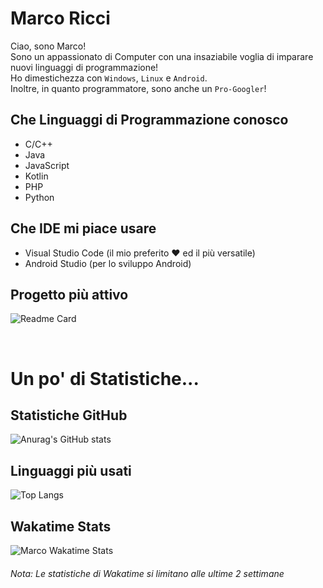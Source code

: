 # Marco Ricci
Ciao, sono Marco!<br>
Sono un appassionato di Computer con una insaziabile voglia di imparare nuovi linguaggi di programmazione!<br>
Ho dimestichezza con ```Windows```, ```Linux``` e ```Android```.<br>
Inoltre, in quanto programmatore, sono anche un ```Pro-Googler```!

## Che Linguaggi di Programmazione conosco
- C/C++
- Java
- JavaScript
- Kotlin
- PHP
- Python

## Che IDE mi piace usare
- Visual Studio Code (il mio preferito :heart: ed il più versatile)
- Android Studio (per lo sviluppo Android)

## Progetto più attivo
![Readme Card](https://github-readme-stats.vercel.app/api/pin/?username=Markus2003&repo=Assistente-Vocale)

<br>

# Un po' di Statistiche...

## Statistiche GitHub
![Anurag's GitHub stats](https://github-readme-stats.vercel.app/api?username=Markus2003&show_icons=true)


## Linguaggi più usati
![Top Langs](https://github-readme-stats.vercel.app/api/top-langs/?username=Markus2003&layout=compact)<br>

## Wakatime Stats
![Marco Wakatime Stats](https://github-readme-stats.vercel.app/api/wakatime?username=Markus2003&layout=compact)<br>


###### Nota: Le statistiche di Wakatime si limitano alle ultime 2 settimane